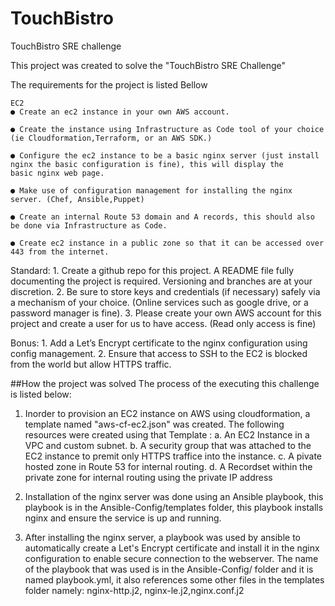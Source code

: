 # TouchBistro
TouchBistro SRE challenge

This project was created to solve the "TouchBistro SRE Challenge"

The requirements for the project is listed Bellow

    EC2
    ● Create an ec2 instance in your own AWS account.

    ● Create the instance using Infrastructure as Code tool of your choice (ie Cloudformation,Terraform, or an AWS SDK.)

    ● Configure the ec2 instance to be a basic nginx server (just install nginx the basic configuration is fine), this will display the     basic nginx web page.

    ● Make use of configuration management for installing the nginx server. (Chef, Ansible,Puppet)

    ● Create an internal Route 53 domain and A records, this should also be done via Infrastructure as Code.
    
    ● Create ec2 instance in a public zone so that it can be accessed over 443 from the internet.

Standard:
    1. Create a github repo for this project. A README file fully documenting the project is required. Versioning and branches are at your discretion.
    2. Be sure to store keys and credentials (if necessary) safely via a mechanism of your choice. (Online services such as google drive, or a password manager is fine).
    3. Please create your own AWS account for this project and create a user for us to have access. (Read only access is fine)

Bonus:
    1. Add a Let’s Encrypt certificate to the nginx configuration using config management.
    2. Ensure that access to SSH to the EC2 is blocked from the world but allow HTTPS traffic.

##How the project was solved
The process of the executing this challenge is listed below:
1. Inorder to provision an EC2 instance on AWS using cloudformation, a template named "aws-cf-ec2.json" was created. The following resources were created using that Template :
   a. An EC2 Instance in a VPC and custom subnet.
   b. A security group that was attached to the EC2 instance to premit only HTTPS traffice into the instance.
   c. A pivate hosted zone in Route 53 for internal routing.
   d. A Recordset within the private zone for internal routing using the private IP address

2. Installation of the nginx server was done using an Ansible playbook, this playbook is in the Ansible-Config/templates folder, this playbook installs nginx and ensure the service is up and running.
3. After installing the nginx server, a playbook was used by ansible to automatically create a Let's Encrypt certificate and install it in the nginx configuration to enable secure connection to the webserver. The name of the playbook that was used is in the Ansible-Config/ folder and it is named playbook.yml, it also references some other files in the templates folder namely: nginx-http.j2, nginx-le.j2,nginx.conf.j2
 
